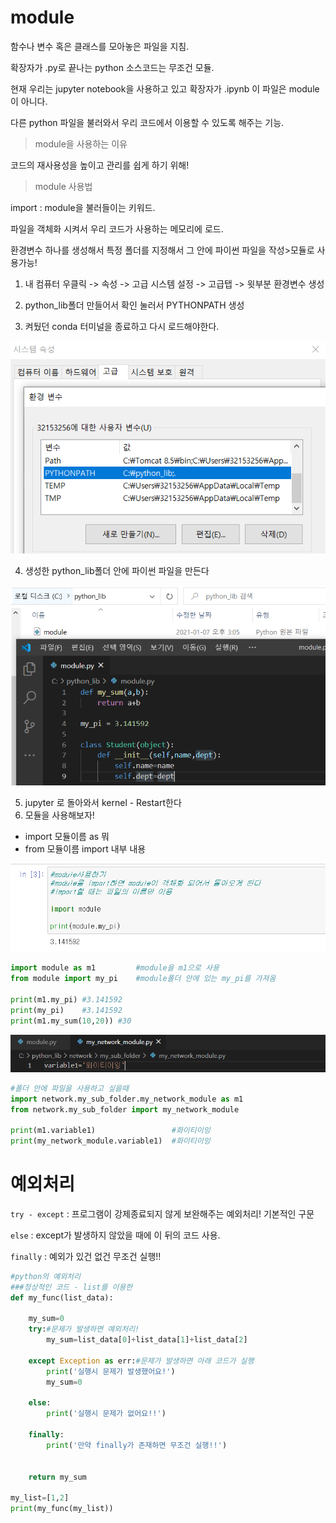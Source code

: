 # module

함수나 변수 혹은 클래스를 모아놓은 파일을 지침.

확장자가 .py로 끝나는 python 소스코드는 무조건 모듈.

현재 우리는 jupyter notebook을 사용하고 있고 확장자가 .ipynb 이 파일은 module이 아니다.

다른 python 파일을 불러와서 우리 코드에서 이용할 수 있도록 해주는 기능.



> module을 사용하는 이유

코드의 재사용성을 높이고 관리를 쉽게 하기 위해!



> module 사용법

import : module을 불러들이는 키워드.

파일을 객체화 시켜서 우리 코드가 사용하는 메모리에 로드.



환경변수 하나를 생성해서 특정 폴더를 지정해서 그 안에 파이썬 파일을 작성>모듈로 사용가능!

1. 내 컴퓨터 우클릭 -> 속성 -> 고급 시스템 설정 -> 고급탭 -> 윗부분 환경변수 생성

2. python_lib폴더 만들어서 확인 눌러서 PYTHONPATH 생성

3. 켜뒀던 conda 터미널을 종료하고 다시 로드해야한다.

![image-20210107144436826](md-images/image-20210107144436826.png)



4. 생성한 python_lib폴더 안에 파이썬 파일을 만든다

![image-20210107150628202](md-images/image-20210107150628202.png)



5. jupyter 로 돌아와서 kernel - Restart한다
6. 모듈을 사용해보자!

- import 모듈이름 as 뭐
- from 모듈이름 import 내부 내용

![image-20210107151005774](md-images/image-20210107151005774.png)

```python
import module as m1			#module을 m1으로 사용
from module import my_pi	#module폴더 안에 있는 my_pi를 가져옴

print(m1.my_pi)	#3.141592
print(my_pi)	#3.141592	
print(m1.my_sum(10,20))	#30
```



![image-20210107153357552](md-images/image-20210107153357552.png)

```python
#폴더 안에 파일을 사용하고 싶을때
import network.my_sub_folder.my_network_module as m1
from network.my_sub_folder import my_network_module

print(m1.variable1)					#화이티이잉
print(my_network_module.variable1)	#화이티이잉
```





# 예외처리

`try - except` : 프로그램이 강제종료되지 않게 보완해주는 예외처리! 기본적인 구문

`else` : except가 발생하지 않았을 때에 이 뒤의 코드 사용.

`finally` : 예외가 있건 없건 무조건 실행!!

```python
#python의 예외처리
###정상적인 코드 - list를 이용한
def my_func(list_data):
    
    my_sum=0
    try:#문제가 발생하면 예외처리!
        my_sum=list_data[0]+list_data[1]+list_data[2]
    
    except Exception as err:#문제가 발생하면 아래 코드가 실행
        print('실행시 문제가 발생했어요!')
        my_sum=0
    
    else:
        print('실행시 문제가 없어요!!')
    
    finally:
        print('만약 finally가 존재하면 무조건 실행!!')
        
  
    return my_sum

my_list=[1,2]
print(my_func(my_list))


```

